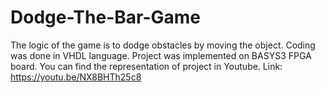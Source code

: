 # Dodge-The-Bar-Game
The logic of the game is to dodge obstacles by moving the object. Coding was done in VHDL language. Project was implemented on BASYS3 FPGA board. You can find the representation of project in Youtube.
Link: https://youtu.be/NX8BHTh25c8
